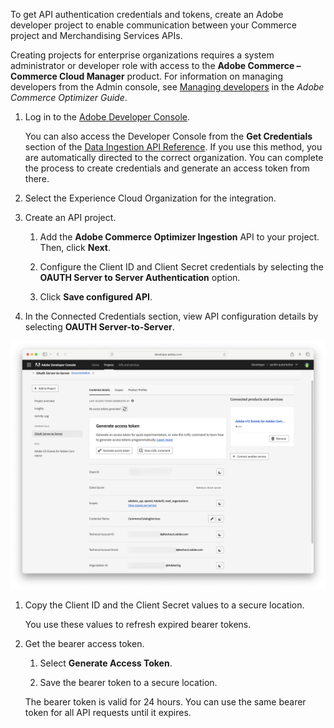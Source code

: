 To get API authentication credentials and tokens, create an Adobe developer project to enable communication between your Commerce project and Merchandising Services APIs.

<InlineAlert variant="info" slots="text" />

Creating projects for enterprise organizations requires a system administrator or developer role with access to the **Adobe Commerce – Commerce Cloud Manager** product. For information on managing developers from the Admin console, see [Managing developers](https://experienceleague.adobe.com/en/docs/commerce/optimizer/user-management) in the *Adobe Commerce Optimizer Guide*.

1. Log in to the [Adobe Developer Console](https://developer.adobe.com/console).

   You can also access the Developer Console from the **Get Credentials** section of the [Data Ingestion API Reference](https://developer.adobe.com/commerce/services/reference/rest/). If you use this method, you are automatically directed to the correct organization. You can complete the process to create credentials and generate an access token from there.

1. Select the Experience Cloud Organization for the integration.

1. Create an API project.

   1. Add the **Adobe Commerce Optimizer Ingestion** API to your project. Then, click **Next**.

   1. Configure the Client ID and Client Secret credentials by selecting the **OAUTH Server to Server Authentication** option.

   1. Click **Save configured API**.

1. In the Connected Credentials section, view API configuration details by selecting **OAUTH Server-to-Server**.

  ![Adobe developer project - Credential Details](../../pages/_images/dev-console-credential-details.png)

1. Copy the Client ID and the Client Secret values to a secure location.

   You use these values to refresh expired bearer tokens.

1. Get the bearer access token.

   1. Select **Generate Access Token**.

   1. Save the bearer token to a secure location.

   The bearer token is valid for 24 hours. You can use the same bearer token for all API requests until it expires.
